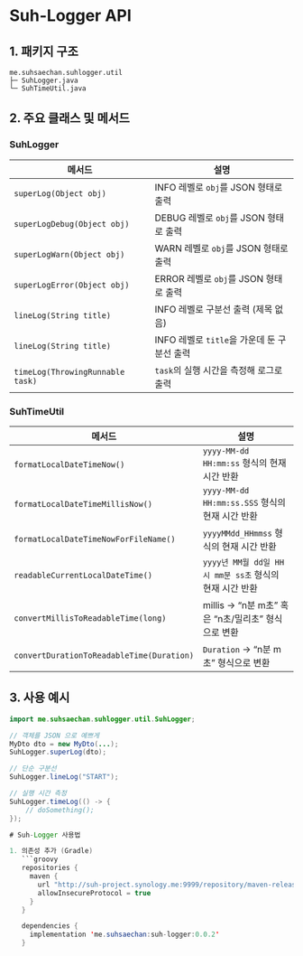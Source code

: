 # Suh-Logger API

## 1. 패키지 구조

```text
me.suhsaechan.suhlogger.util
├─ SuhLogger.java
└─ SuhTimeUtil.java
```


## 2. 주요 클래스 및 메서드

### SuhLogger
| 메서드                    | 설명                                     |
|-------------------------|----------------------------------------|
| `superLog(Object obj)`      | INFO 레벨로 `obj`를 JSON 형태로 출력         |
| `superLogDebug(Object obj)` | DEBUG 레벨로 `obj`를 JSON 형태로 출력        |
| `superLogWarn(Object obj)`  | WARN 레벨로 `obj`를 JSON 형태로 출력         |
| `superLogError(Object obj)` | ERROR 레벨로 `obj`를 JSON 형태로 출력        |
| `lineLog(String title)`     | INFO 레벨로 구분선 출력 (제목 없음)          |
| `lineLog(String title)`     | INFO 레벨로 `title`을 가운데 둔 구분선 출력 |
| `timeLog(ThrowingRunnable task)` | `task`의 실행 시간을 측정해 로그로 출력        |

### SuhTimeUtil
| 메서드                                | 설명                                               |
|------------------------------------|--------------------------------------------------|
| `formatLocalDateTimeNow()`         | `yyyy-MM-dd HH:mm:ss` 형식의 현재 시간 반환            |
| `formatLocalDateTimeMillisNow()`   | `yyyy-MM-dd HH:mm:ss.SSS` 형식의 현재 시간 반환        |
| `formatLocalDateTimeNowForFileName()` | `yyyyMMdd_HHmmss` 형식의 현재 시간 반환              |
| `readableCurrentLocalDateTime()`   | `yyyy년 MM월 dd일 HH시 mm분 ss초` 형식의 현재 시간 반환  |
| `convertMillisToReadableTime(long)`  | millis → “n분 m초” 혹은 “n초/밀리초” 형식으로 변환    |
| `convertDurationToReadableTime(Duration)` | `Duration` → “n분 m초” 형식으로 변환                 |

## 3. 사용 예시

```java
import me.suhsaechan.suhlogger.util.SuhLogger;

// 객체를 JSON 으로 예쁘게
MyDto dto = new MyDto(...);
SuhLogger.superLog(dto);

// 단순 구분선
SuhLogger.lineLog("START");

// 실행 시간 측정
SuhLogger.timeLog(() -> {
    // doSomething();
});

# Suh-Logger 사용법

1. 의존성 추가 (Gradle)
   ```groovy
   repositories {
     maven {
       url "http://suh-project.synology.me:9999/repository/maven-releases/"
       allowInsecureProtocol = true
     }
   }

   dependencies {
     implementation 'me.suhsaechan:suh-logger:0.0.2'
   }


